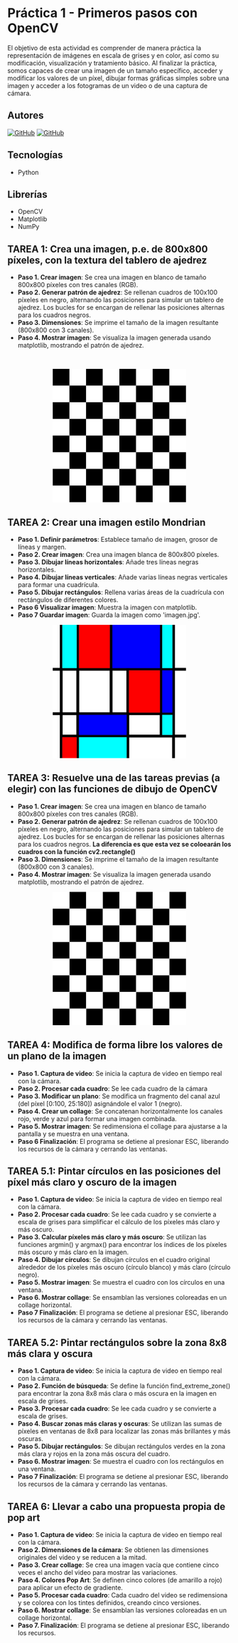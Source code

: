 # Práctica 1 - Primeros pasos con OpenCV

El objetivo de esta actividad es comprender de manera práctica la representación de imágenes en escala de grises y en color, así como su modificación, visualización y tratamiento básico. Al finalizar la práctica, somos capaces de crear una imagen de un tamaño específico, acceder y modificar los valores de un píxel, dibujar formas gráficas simples sobre una imagen y acceder a los fotogramas de un video o de una captura de cámara.

## Autores
[![GitHub](https://img.shields.io/badge/GitHub-Javier%20Gómez%20Falcón-red?style=flat-square&logo=github)](https://github.com/GomFal)
[![GitHub](https://img.shields.io/badge/GitHub-Cristian%20Marrero%20Vega-blue?style=flat-square&logo=github)](https://github.com/XxMARRExX)

## Tecnologías
  - Python

## Librerías 
  - OpenCV
  - Matplotlib
  - NumPy

## TAREA 1: Crea una imagen, p.e. de 800x800 píxeles, con la textura del tablero de ajedrez

- **Paso 1. Crear imagen**: Se crea una imagen en blanco de tamaño 800x800 píxeles con tres canales (RGB).
- **Paso 2. Generar patrón de ajedrez**:
      Se rellenan cuadros de 100x100 píxeles en negro, alternando las posiciones para simular un tablero de ajedrez.
      Los bucles for se encargan de rellenar las posiciones alternas para los cuadros negros.
- **Paso 3. Dimensiones**: Se imprime el tamaño de la imagen resultante (800x800 con 3 canales).
- **Paso 4. Mostrar imagen**: Se visualiza la imagen generada usando matplotlib, mostrando el patrón de ajedrez.

<p>&nbsp;</p>

<!-- Filas de dos fotos cada una -->
<div align="center">
    <!-- Fila 1 -->
    <div>
        <a href="./tablero.jpg" target="_blank">
            <img src="./tablero.jpg" alt="Imagen 1" width="300">
        </a>
    </div>
</div>

## TAREA 2: Crear una imagen estilo Mondrian

- **Paso 1. Definir parámetros**: Establece tamaño de imagen, grosor de líneas y margen.
- **Paso 2. Crear imagen**: Crea una imagen blanca de 800x800 píxeles.
- **Paso 3. Dibujar líneas horizontales**: Añade tres líneas negras horizontales.
- **Paso 4. Dibujar líneas verticales**: Añade varias líneas negras verticales para formar una cuadrícula.
- **Paso 5. Dibujar rectángulos**: Rellena varias áreas de la cuadrícula con rectángulos de diferentes colores.
- **Paso 6 Visualizar imagen**: Muestra la imagen con matplotlib.
- **Paso 7 Guardar imagen**: Guarda la imagen como 'imagen.jpg'.

<div align="center">
    <!-- Fila 1 -->
    <div>
        <a href="./imagen.jpg" target="_blank">
            <img src="./imagen.jpg" alt="Imagen 1" width="300">
        </a>
    </div>
</div>

## TAREA 3: Resuelve una de las tareas previas (a elegir) con las funciones de dibujo de OpenCV 

- **Paso 1. Crear imagen**: Se crea una imagen en blanco de tamaño 800x800 píxeles con tres canales (RGB).
- **Paso 2. Generar patrón de ajedrez**:
      Se rellenan cuadros de 100x100 píxeles en negro, alternando las posiciones para simular un tablero de ajedrez.
      Los bucles for se encargan de rellenar las posiciones alternas para los cuadros negros. **La diferencia
      es que esta vez se coloearán los cuadros con la función cv2.rectangle()**
- **Paso 3. Dimensiones**: Se imprime el tamaño de la imagen resultante (800x800 con 3 canales).
- **Paso 4. Mostrar imagen**: Se visualiza la imagen generada usando matplotlib, mostrando el patrón de ajedrez.

<div align="center">
    <!-- Fila 1 -->
    <div>
        <a href="./tablero_opencv.jpg" target="_blank">
            <img src="./tablero_opencv.jpg" alt="Imagen 1" width="300">
        </a>
    </div>
</div>

## TAREA 4: Modifica de forma libre los valores de un plano de la imagen

- **Paso 1. Captura de video**:  Se inicia la captura de video en tiempo real con la cámara.
- **Paso 2. Procesar cada cuadro**:  Se lee cada cuadro de la cámara
- **Paso 3. Modificar un plano**: Se modifica un fragmento del canal azul (del píxel [0:100, 25:180]) asignándole el valor 1 (negro).
- **Paso 4. Crear un collage**: Se concatenan horizontalmente los canales rojo, verde y azul para formar una imagen combinada.
- **Paso 5. Mostrar imagen**: Se redimensiona el collage para ajustarse a la pantalla y se muestra en una ventana.
- **Paso 6 Finalización**:  El programa se detiene al presionar ESC, liberando los recursos de la cámara y cerrando las ventanas.


## TAREA 5.1: Pintar círculos en las posiciones del píxel más claro y oscuro de la imagen 

- **Paso 1. Captura de video**:  Se inicia la captura de video en tiempo real con la cámara.
- **Paso 2. Procesar cada cuadro**:  Se lee cada cuadro y se convierte a escala de grises para simplificar el cálculo de los píxeles más claro y más oscuro.
- **Paso 3. Calcular píxeles más claro y más oscuro**:  Se utilizan las funciones argmin() y argmax() para encontrar los índices de los píxeles más oscuro y más claro en la imagen.
- **Paso 4. Dibujar círculos**:  Se dibujan círculos en el cuadro original alrededor de los píxeles más oscuro (círculo blanco) y más claro (círculo negro).
- **Paso 5. Mostrar imagen**:  Se muestra el cuadro con los círculos en una ventana.
- **Paso 6. Mostrar collage**:  Se ensamblan las versiones coloreadas en un collage horizontal.
- **Paso 7 Finalización**:  El programa se detiene al presionar ESC, liberando los recursos de la cámara y cerrando las ventanas.


## TAREA 5.2: Pintar rectángulos sobre la zona 8x8 más clara y oscura

- **Paso 1. Captura de video**:  Se inicia la captura de video en tiempo real con la cámara.
- **Paso 2. Función de búsqueda**: Se define la función find_extreme_zone() para encontrar la zona 8x8 más clara o más oscura en la imagen en escala de grises.
- **Paso 3. Procesar cada cuadro**: Se lee cada cuadro y se convierte a escala de grises.
- **Paso 4. Buscar zonas más claras y oscuras**: Se utilizan las sumas de píxeles en ventanas de 8x8 para localizar las zonas más brillantes y más oscuras.
- **Paso 5. Dibujar rectángulos**: Se dibujan rectángulos verdes en la zona más clara y rojos en la zona más oscura del cuadro.
- **Paso 6. Mostrar imagen**: Se muestra el cuadro con los rectángulos en una ventana.
- **Paso 7 Finalización**:  El programa se detiene al presionar ESC, liberando los recursos de la cámara y cerrando las ventanas.


## TAREA 6: Llevar a cabo una propuesta propia de pop art

- **Paso 1. Captura de video**:  Se inicia la captura de video en tiempo real con la cámara.
- **Paso 2. Dimensiones de la cámara**:  Se obtienen las dimensiones originales del video y se reducen a la mitad.
- **Paso 3. Crear collage**:  Se crea una imagen vacía que contiene cinco veces el ancho del video para mostrar las variaciones.
- **Paso 4. Colores Pop Art**:  Se definen cinco colores (de amarillo a rojo) para aplicar un efecto de gradiente.
- **Paso 5. Procesar cada cuadro**:  Cada cuadro del video se redimensiona y se colorea con los tintes definidos, creando cinco versiones.
- **Paso 6. Mostrar collage**:  Se ensamblan las versiones coloreadas en un collage horizontal.
- **Paso 7. Finalización**:  El programa se detiene al presionar ESC, liberando los recursos.


